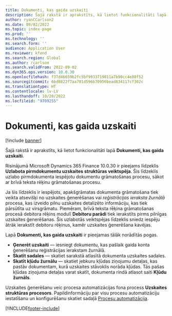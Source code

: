 ```yaml
---
title: Dokumenti, kas gaida uzskaiti
description: Šajā rakstā ir aprakstīts, kā lietot funkcionalitāti lapā “Dokumenti, kas gaida uzskaiti”.
author: ryanCCarlson2
ms.date: 09/02/2022
ms.topic: index-page
ms.prod: ''
ms.technology: ''
ms.search.form: ''
audience: Application User
ms.reviewer: kfend
ms.search.region: Global
ms.author: rcarlson
ms.search.validFrom: 2022-09-02
ms.dyn365.ops.version: 10.0.30
ms.openlocfilehash: f37d46659b2fc5bf9933719811a7b90cc4e80f52
ms.sourcegitcommit: 6bd8822f7aa781d596b70956bead834117cf302c
ms.translationtype: HT
ms.contentlocale: lv-LV
ms.lasthandoff: 10/20/2022
ms.locfileid: "9709255"
---
```

# <a name="documents-pending-accounting"></a>Dokumenti, kas gaida uzskaiti

[!include [banner](../includes/banner.md)]

Šajā rakstā ir aprakstīts, kā lietot funkcionalitāti lapā **Dokumenti, kas gaida uzskaiti**.

Risinājumā Microsoft Dynamics 365 Finance 10.0.30 ir pieejams līdzeklis **Uzlabota pirmdokumentu uzskaites struktūras veiktspēja**. Šis līdzeklis uzlabo pirmdokumenta iespējotu dokumentu grāmatošanas procesu, sākot ar brīvā teksta rēķinu grāmatošanas procesu.

Ja šis līdzeklis ir iespējots, apakšgrāmatas dokumenta grāmatošana tiek veikta atsevišķi no uzskaites ģenerēšanas vai *reģistrācijas ieraksta žurnālā* procesa, kas izveido pilnu uzskaites detalizēto informāciju, kas tiek pārsūtīta uz virsgrāmatu. Piemēram, brīvā teksta rēķina grāmatošanas procesā debitora rēķins modulī **Debitoru parādi** tiek ierakstīts pirms pilnīgas uzskaites ģenerēšanas. Šis uzlabotās veiktspējas līdzeklis sniedz iespēju ātrāk ierakstīt debitoru rēķinus, kamēr uzskaites ģenerēšana kavējas.

Lapā **Dokumenti, kas gaida uzskaiti** ir pieejamas tālāk norādītās pogas.

- **Ģenerēt uzskaiti** — iesniegt dokumentu, kas pašlaik gaida konta ģenerēšanu reģistrācijas ierakstam žurnālā.
- **Skatīt sadales** — skatiet sarakstā atlasītā dokumenta uzskaites sadales.
- **Skatīt kļūdu žurnālu** — skatiet jebkuru kļūdas ziņojumu detaļas, kas pastāv dokumentam, kurā uzskaites stāvoklis norāda kļūdas. Tās pašas kļūdas ziņojuma detaļas varat skatīt, dokumenta rindā atlasot saiti **Kļūdu žurnāls**.

Uzskaites ģenerēšanu veic procesa automatizācijas fona process **Uzskaites struktūras procesors**. Papildinformāciju par visu procesu automatizāciju iestatīšanu un konfigurēšanu skatiet sadaļā [Procesu automatizācija](../../fin-ops-core/dev-itpro/sysadmin/process-automation.md).

[!INCLUDE[footer-include](../../includes/footer-banner.md)]
